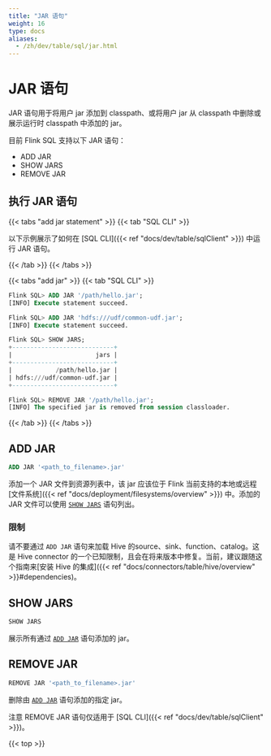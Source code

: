 ```yaml
---
title: "JAR 语句"
weight: 16
type: docs
aliases:
  - /zh/dev/table/sql/jar.html
---
```

<!--
Licensed to the Apache Software Foundation (ASF) under one
or more contributor license agreements.  See the NOTICE file
distributed with this work for additional information
regarding copyright ownership.  The ASF licenses this file
to you under the Apache License, Version 2.0 (the
"License"); you may not use this file except in compliance
with the License.  You may obtain a copy of the License at

  http://www.apache.org/licenses/LICENSE-2.0

Unless required by applicable law or agreed to in writing,
software distributed under the License is distributed on an
"AS IS" BASIS, WITHOUT WARRANTIES OR CONDITIONS OF ANY
KIND, either express or implied.  See the License for the
specific language governing permissions and limitations
under the License.
-->

<a name="jar-statements"></a>

# JAR 语句

JAR 语句用于将用户 jar 添加到 classpath、或将用户 jar 从 classpath 中删除或展示运行时 classpath 中添加的 jar。

目前 Flink SQL 支持以下 JAR 语句：
- ADD JAR
- SHOW JARS
- REMOVE JAR

<a name="run-a-jar-statement"></a>

## 执行 JAR 语句

{{< tabs "add jar statement" >}}
{{< tab "SQL CLI" >}}

以下示例展示了如何在 [SQL CLI]({{< ref "docs/dev/table/sqlClient" >}}) 中运行 JAR 语句。

{{< /tab >}}
{{< /tabs >}}

{{< tabs "add jar" >}}
{{< tab "SQL CLI" >}}
```sql
Flink SQL> ADD JAR '/path/hello.jar';
[INFO] Execute statement succeed.

Flink SQL> ADD JAR 'hdfs:///udf/common-udf.jar';
[INFO] Execute statement succeed.

Flink SQL> SHOW JARS;
+----------------------------+
|                       jars |
+----------------------------+
|            /path/hello.jar |
| hdfs:///udf/common-udf.jar |
+----------------------------+

Flink SQL> REMOVE JAR '/path/hello.jar';
[INFO] The specified jar is removed from session classloader.
```
{{< /tab >}}
{{< /tabs >}}

<a name="add-jar"></a>

## ADD JAR

```sql
ADD JAR '<path_to_filename>.jar'
```

添加一个 JAR 文件到资源列表中，该 jar 应该位于 Flink 当前支持的本地或远程[文件系统]({{< ref "docs/deployment/filesystems/overview" >}}) 中。添加的 JAR 文件可以使用 [`SHOW JARS`](#show-jars) 语句列出。

### 限制

请不要通过 `ADD JAR` 语句来加载 Hive 的source、sink、function、catalog。这是 Hive connector 的一个已知限制，且会在将来版本中修复。当前，建议跟随这个指南来[安装 Hive 的集成]({{< ref "docs/connectors/table/hive/overview" >}}#dependencies)。

<a name="show-jars"></a>

## SHOW JARS

```sql
SHOW JARS
```

展示所有通过 [`ADD JAR`](#add-jar) 语句添加的 jar。

<a name="remove-jar"></a>

## REMOVE JAR

```sql
REMOVE JAR '<path_to_filename>.jar'
```

删除由 [`ADD JAR`](#add-jar) 语句添加的指定 jar。

<span class="label label-danger">注意</span> REMOVE JAR 语句仅适用于 [SQL CLI]({{< ref "docs/dev/table/sqlClient" >}})。

{{< top >}}

